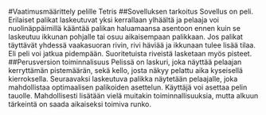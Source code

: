#Vaatimusmäärittely pelille Tetris
##Sovelluksen tarkoitus
Sovellus on peli. Erilaiset palikat laskeutuvat yksi kerrallaan ylhäältä ja pelaaja voi nuolinäppäimillä kääntää palikan haluamaansa asentoon ennen kuin se laskeutuu ikkunan pohjalle tai osuu aikaisempaan palikkaan.
Jos palikat täyttävät yhdessä vaakasuoran rivin, rivi häviää ja ikkunaan tulee lisää tilaa. Eli peli voi jatkua pidempään. Suoritetuista riveistä lasketaan myös pisteet.
##Perusversion toiminnalisuus
Pelissä on laskuri, joka näyttää pelaajan kerryttämän pistemäärän, sekä kello, josta näkyy pelattu aika kyseisellä kierroksella. 
Seuraavaksi laskeutuva palikka näytetään pelaajalle, joka mahdollistaa optimaalisen palikoiden asettelun.
Käyttäjä voi asettaa pelin tauolle. 
Mahdollisesti lisätään vielä muitakin toiminnallisuuksia, mutta alkuun tärkeintä on saada aikaiseksi toimiva runko.
